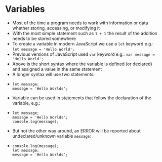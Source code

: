 # Variables

* Most of the time a program needs to work with information or data whether storing, accessing, or modifying it
* With the most simple statement such as `1 + 1` the result of the addition needs to be stored somewhere
* To create a variable in modern JavaScript we use a `let` keyword e.g.:  `let message = 'Hello World';`
* Previous versions of JavaScript used `var` keyword e.g.:  `var message = 'Hello World';`
* Above is the short syntax where the variable is defined \(or declared\) and assigned a value in the same statement
* A longer syntax will use two statements:
* ```
  let message;
  message = 'Hello Worlds';
  ```
* Variable can be used in statements that follow the declaration of the variable, e.g.: 
* ```
  let message;
  message = 'Hello Worlds';
  console.log(message);
  ```
* But not the other way around, an ERROR will be reported about undeclared/unknown variable `message`:
* ```
  console.log(message);
  let message;
  message = 'Hello Worlds';
  ```




